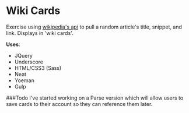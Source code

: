 # Wiki Cards

Exercise using [wikipedia's api](https://en.wikipedia.org/w/api.php) to pull a random article's title, snippet, and link. Displays in 'wiki cards'.

**Uses**:
- JQuery
- Underscore
- HTML/CSS3 (Sass)
- Neat
- Yoeman
- Gulp

###Todo
I've started working on a Parse version which will allow users to save cards to their account so they can reference them later.